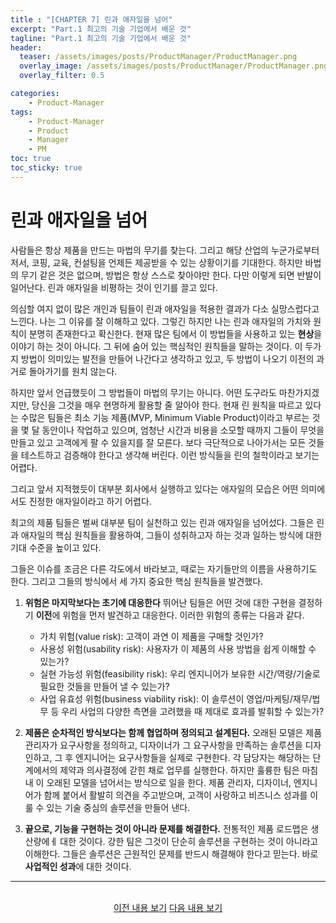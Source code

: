 ```yaml
---
title : "[CHAPTER 7] 린과 애자일을 넘어"
excerpt: "Part.1 최고의 기술 기업에서 배운 것"
tagline: "Part.1 최고의 기술 기업에서 배운 것"
header:
  teaser: /assets/images/posts/ProductManager/ProductManager.png
  overlay_image: /assets/images/posts/ProductManager/ProductManager.png
  overlay_filter: 0.5

categories:
    - Product-Manager
tags:
    - Product-Manager
    - Product
    - Manager
    - PM
toc: true
toc_sticky: true
---
```


# 린과 애자일을 넘어

사람들은 항상 제품을 만드는 마법의 무기를 찾는다. 그리고 해당 산업의 누군가로부터 저서, 코핑, 교육, 컨설팅을 언제든 제공받을 수 있는 상황이기를 기대한다. 하지만 바법의 무기 같은 것은 없으며, 방법은 항상 스스로 찾아야만 한다. 다만 이렇게 되면 반발이 일어난다. 린과 애자일을 비평하는 것이 인기를 끌고 있다.

의심할 여지 없이 많은 개인과 팀들이 린과 애자일을 적용한 결과가 다소 실망스럽다고 느낀다. 나는 그 이유를 잘 이해하고 있다. 그렇긴 하지만 나는 린과 애자일의 가치와 원칙이 분명히 존재한다고 확신한다. 현재 많은 팀에서 이 방법들을 사용하고 있는 **현상**을 이야기 하는 것이 아니다. 그 뒤에 숨어 있는 핵심적인 원칙들을 말하는 것이다. 이 두가지 방법이 의미있는 발전을 만들어 나간다고 생각하고 있고, 두 방법이 나오기 이전의 과거로 돌아가기를 원치 않는다.

하지만 앞서 언급했듯이 그 방법들이 마법의 무기는 아니다. 어떤 도구라도 마찬가지겠지만, 당신을 그것을 매우 현명하게 활용할 줄 알아야 한다. 현재 린 원칙을 따르고 있다는 수많은 팀들은 최소 기능 제품(MVP, Minimum Viable Product)이라고 부르는 것을 몇 달 동안이나 작업하고 있으며, 엄청난 시간과 비용을 소모할 때까지 그들이 무엇을 만들고 있고 고객에게 팔 수 있을지를 잘 모른다. 보다 극단적으로 나아가서는 모든 것들을 테스트하고 검증해야 한다고 생각해 버린다. 이런 방식들을 린의 철학이라고 보기는 어렵다.

그리고 앞서 지적했듯이 대부분 회사에서 실행하고 있다는 애자일의 모습은 어떤 의미에서도 진정한 애자일이라고 하기 어렵다.

최고의 제품 팀들은 벌써 대부분 팀이 실천하고 있는 린과 애자일을 넘어섰다. 그들은 린과 애자일의 핵심 원칙들을 활용하여, 그들이 성취하고자 하는 것과 일하는 방식에 대한 기대 수준을 높이고 있다. 

그들은 이슈를 조금은 다른 각도에서 바라보고, 때로는 자기들만의 이름을 사용하기도 한다. 그리고 그들의 방식에서 세 가지 중요한 핵심 원칙들을 발견했다. 

1. **위험은 마지막보다는 초기에 대응한다** 뛰어난 팀들은 어떤 것에 대한 구현을 결정하기 **이전**에 위험을 먼저 발견하고 대응한다. 이러한 위험의 종류는 다음과 같다.

   - 가치 위험(value risk): 고객이 과연 이 제품을 구매할 것인가?
   - 사용성 위험(usability risk): 사용자가 이 제품의 사용 방법을 쉽게 이해할 수 있는가?
   - 실현 가능성 위험(feasibility risk): 우리 엔지니어가 보유한 시간/역량/기술로 필요한 것들을 만들어 낼 수 있는가?
   - 사업 유효성 위험(business viability risk): 이 솔루션이 영업/마케팅/재무/법무 등 우리 사업의 다양한 측면을 고려했을 때 제대로 효과를 발휘할 수 있는가?

2. **제품은 순차적인 방식보다는 함께 협업하며 정의되고 설계된다.** 오래된 모델은 제품 관리자가 요구사항을 정의하고, 디자이너가 그 요구사항을 만족하는 솔루션을 디자인하고, 그 후 엔지니어는 요구사항들을 실제로 구현한다. 각 담당자는 해당하는 단계에서의 제약과 의사결정에 갇힌 채로 업무를 실행한다. 하지만 훌륭한 팀은 마침내 이 오래된 모델을 넘어서는 방식으로 일을 한다. 제품 관리자, 디자이너, 엔지니어가 함께 붙어서 활발히 의견을 주고받으며, 고객이 사랑하고 비즈니스 성과를 이룰 수 있는 기술 중심의 솔루션을 만들어 낸다.

3. **끝으로, 기능을 구현하는 것이 아니라 문제를 해결한다.** 전통적인 제품 로드맵은 생산량에ㅔ 대한 것이다. 강한 팀은 그것이 단순히 솔루션을 구현하는 것이 아니라고 이해한다. 그들은 솔루션은 근원적인 문제를 반드시 해결해야 한다고 믿는다. 바로 **사업적인 성과**에 대한 것이다.

---

<br/>
<center>
<a href="https://sanghyuk.dev/Product-Manager/8/" class="btn btn--info">이전 내용 보기</a>
<a href="https://sanghyuk.dev/Product-Manager/10/" class="btn btn--info">다음 내용 보기</a>
</center>